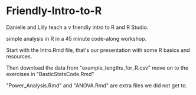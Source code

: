# Friendly-Intro-to-R
Danielle and Lilly teach a v friendly intro to R and R Studio.


simple analysis in R in a 45 minute code-along workshop.

Start with the Intro.Rmd file, that's our presentation with some R basics and resources.

Then download the data from "example_lengths_for_R.csv" move on to the exercises in "BasticStatsCode.Rmd"

"Power_Analysis.Rmd" and "ANOVA.Rmd" are extra files we did not get to.

